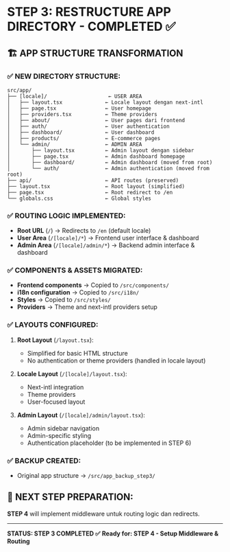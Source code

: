 # STEP 3: RESTRUCTURE APP DIRECTORY - COMPLETED ✅

## 🏗️ APP STRUCTURE TRANSFORMATION

### ✅ NEW DIRECTORY STRUCTURE:
```
src/app/
├── [locale]/                    ← USER AREA
│   ├── layout.tsx              ← Locale layout dengan next-intl
│   ├── page.tsx                ← User homepage
│   ├── providers.tsx           ← Theme providers
│   ├── about/                  ← User pages dari frontend
│   ├── auth/                   ← User authentication 
│   ├── dashboard/              ← User dashboard
│   ├── products/               ← E-commerce pages
│   └── admin/                  ← ADMIN AREA
│       ├── layout.tsx          ← Admin layout dengan sidebar
│       ├── page.tsx            ← Admin dashboard homepage
│       ├── dashboard/          ← Admin dashboard (moved from root)
│       └── auth/               ← Admin authentication (moved from root)
├── api/                        ← API routes (preserved)
├── layout.tsx                  ← Root layout (simplified)
├── page.tsx                    ← Root redirect to /en
└── globals.css                 ← Global styles
```

### ✅ ROUTING LOGIC IMPLEMENTED:
- **Root URL** (`/`) → Redirects to `/en` (default locale)
- **User Area** (`/[locale]/*`) → Frontend user interface & dashboard
- **Admin Area** (`/[locale]/admin/*`) → Backend admin interface & dashboard

### ✅ COMPONENTS & ASSETS MIGRATED:
- **Frontend components** → Copied to `/src/components/`
- **i18n configuration** → Copied to `/src/i18n/`
- **Styles** → Copied to `/src/styles/`
- **Providers** → Theme and next-intl providers setup

### ✅ LAYOUTS CONFIGURED:
1. **Root Layout** (`/layout.tsx`):
   - Simplified for basic HTML structure
   - No authentication or theme providers (handled in locale layout)

2. **Locale Layout** (`/[locale]/layout.tsx`):
   - Next-intl integration
   - Theme providers
   - User-focused layout

3. **Admin Layout** (`/[locale]/admin/layout.tsx`):
   - Admin sidebar navigation
   - Admin-specific styling
   - Authentication placeholder (to be implemented in STEP 6)

### ✅ BACKUP CREATED:
- Original app structure → `/src/app_backup_step3/`

## 🎯 NEXT STEP PREPARATION:
**STEP 4** will implement middleware untuk routing logic dan redirects.

---
**STATUS: STEP 3 COMPLETED ✅**
**Ready for: STEP 4 - Setup Middleware & Routing**
